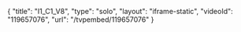 {
    "title": "I1_C1_V8",
    "type": "solo",
    "layout": "iframe-static",
    "videoId": "119657076",
    "url": "\/tvpembed\/119657076"
}